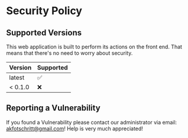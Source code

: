 # Security Policy

## Supported Versions

This web application is built to perform its actions on the front end. That means that there's no need to worry about security.

| Version | Supported          |
| ------- | ------------------ |
| latest   | :white_check_mark: |
| < 0.1.0   | :x:                |

## Reporting a Vulnerability

If you found a Vulnerability please contact our administrator via email: akfotschritt@gmail.com! Help is very much appreciated!
